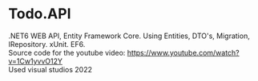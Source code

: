 # Todo.API
.NET6 WEB API, Entity Framework Core. Using Entities, DTO's, Migration, IRepository. xUnit. EF6.<br />
Source code for the youtube video: https://www.youtube.com/watch?v=1Cw1yvvO12Y<br />
Used visual studios 2022
